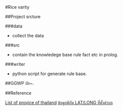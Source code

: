 #Rice varity

##Project srcture

###data
* collect the data

###src
* contain the knowledege base rule fact etc in prolog.

###writer
* python script for generate rule base.

##GGWP บัย~.

##Reference

[List of provice of thailand](http://www.downloadexcelfiles.com/th_en/download-excel-file-list-provinces-thailand#.WB7CvHdh2Rt)
[ข้อมูลพิกัด LAT/LONG ที่ตั้งตำบล](https://data.go.th/DatasetDetail.aspx?id=c6d42e1b-3219-47e1-b6b7-dfe914f27910)
